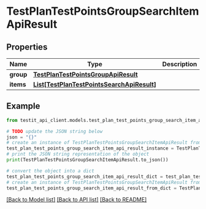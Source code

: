 # TestPlanTestPointsGroupSearchItemApiResult


## Properties

Name | Type | Description | Notes
------------ | ------------- | ------------- | -------------
**group** | [**TestPlanTestPointsGroupApiResult**](TestPlanTestPointsGroupApiResult.md) |  | 
**items** | [**List[TestPlanTestPointsSearchApiResult]**](TestPlanTestPointsSearchApiResult.md) |  | 

## Example

```python
from testit_api_client.models.test_plan_test_points_group_search_item_api_result import TestPlanTestPointsGroupSearchItemApiResult

# TODO update the JSON string below
json = "{}"
# create an instance of TestPlanTestPointsGroupSearchItemApiResult from a JSON string
test_plan_test_points_group_search_item_api_result_instance = TestPlanTestPointsGroupSearchItemApiResult.from_json(json)
# print the JSON string representation of the object
print(TestPlanTestPointsGroupSearchItemApiResult.to_json())

# convert the object into a dict
test_plan_test_points_group_search_item_api_result_dict = test_plan_test_points_group_search_item_api_result_instance.to_dict()
# create an instance of TestPlanTestPointsGroupSearchItemApiResult from a dict
test_plan_test_points_group_search_item_api_result_from_dict = TestPlanTestPointsGroupSearchItemApiResult.from_dict(test_plan_test_points_group_search_item_api_result_dict)
```
[[Back to Model list]](../README.md#documentation-for-models) [[Back to API list]](../README.md#documentation-for-api-endpoints) [[Back to README]](../README.md)


